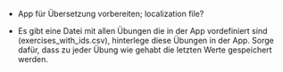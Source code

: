 - App für Übersetzung vorbereiten; localization file?

- Es gibt eine Datei mit allen Übungen die in der App vordefiniert sind (exercises_with_ids.csv), hinterlege diese Übungen in der App. Sorge dafür, dass zu jeder Übung wie gehabt die letzten Werte gespeichert werden.

